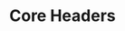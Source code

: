 ---
categories: ["Core Headers", "Placeholders"]
tags: ["test","docs"] 
title: "Core Headers"
linkTitle: "Core Headers"
weight: 2
description: >
  What does your user need to know to try your project?
---